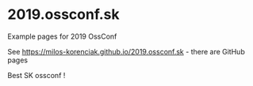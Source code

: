 # 2019.ossconf.sk
Example pages for 2019 OssConf

See https://milos-korenciak.github.io/2019.ossconf.sk - there are GitHub pages

Best SK ossconf !

